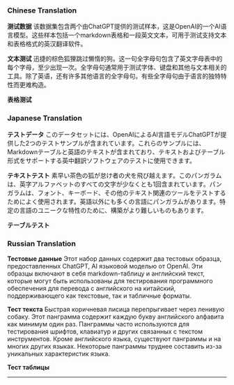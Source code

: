 ### Chinese Translation

**测试数据**
该数据集包含两个由ChatGPT提供的测试样本，这是OpenAI的一个AI语言模型。这些样本包括一个markdown表格和一段英文文本，可用于测试支持文本和表格格式的英汉翻译软件。

**文本测试**
迅捷的棕色狐狸跳过懒惰的狗。这一句全字母句包含了英文字母表中的每个字母，至少出现一次。全字母句通常用于测试字体、键盘和其他与文本相关的工具。除了英语，还有许多其他语言的全字母句。有些全字母句由于语言的独特特性而更难构造。

**表格测试** 

### Japanese Translation

**テストデータ**
このデータセットには、OpenAIによるAI言語モデルChatGPTが提供した2つのテストサンプルが含まれています。これらのサンプルには、Markdownテーブルと英語のテキストが含まれており、テキストおよびテーブル形式をサポートする英中翻訳ソフトウェアのテストに使用できます。

**テキストテスト**
素早い茶色の狐が怠け者の犬を飛び越えます。このパンガラムは、英字アルファベットのすべての文字が少なくとも1回含まれています。パンガラムは、フォント、キーボード、その他のテキスト関連のツールをテストするためによく使用されます。英語以外にも多くの言語にパンガラムがあります。特定の言語のユニークな特性のために、構築がより難しいものもあります。

**テーブルテスト**

### Russian Translation

**Тестовые данные**
Этот набор данных содержит два тестовых образца, предоставленных ChatGPT, AI языковой моделью от OpenAI. Эти образцы включают в себя markdown-таблицу и английский текст, которые могут быть использованы для тестирования программного обеспечения для перевода с английского на китайский, поддерживающего как текстовые, так и табличные форматы.

**Тест текста**
Быстрая коричневая лисица перепрыгивает через ленивую собаку. Этот панграмма содержит каждую букву английского алфавита как минимум один раз. Панграммы часто используются для тестирования шрифтов, клавиатур и других связанных с текстом инструментов. Кроме английского языка, существуют панграммы и на многих других языках. Некоторые панграммы труднее составить из-за уникальных характеристик языка.

**Тест таблицы**

---

